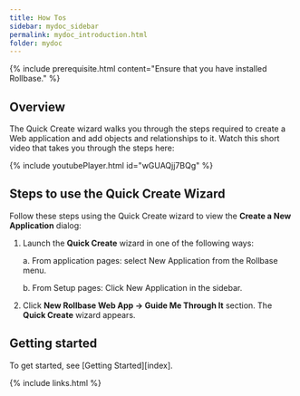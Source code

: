 ```yaml
---
title: How Tos
sidebar: mydoc_sidebar
permalink: mydoc_introduction.html
folder: mydoc
---
```


{% include prerequisite.html content="Ensure that you have installed Rollbase." %}

## Overview

The Quick Create wizard walks you through the steps required to create a Web application and add objects and relationships to it. Watch this short video that takes you through the steps here:

{% include youtubePlayer.html id="wGUAQjj7BQg" %}


## Steps to use the Quick Create Wizard

Follow these steps using the Quick Create wizard to view the **Create a New Application** dialog:

1. Launch the **Quick Create** wizard in one of the following ways:

    a. From application pages: select New Application from the Rollbase menu.

    b. From Setup pages: Click New Application in the sidebar.


2. Click **New Rollbase Web App -> Guide Me  Through It** section.
   The **Quick Create** wizard appears.



## Getting started

To get started, see [Getting Started][index].


{% include links.html %}
